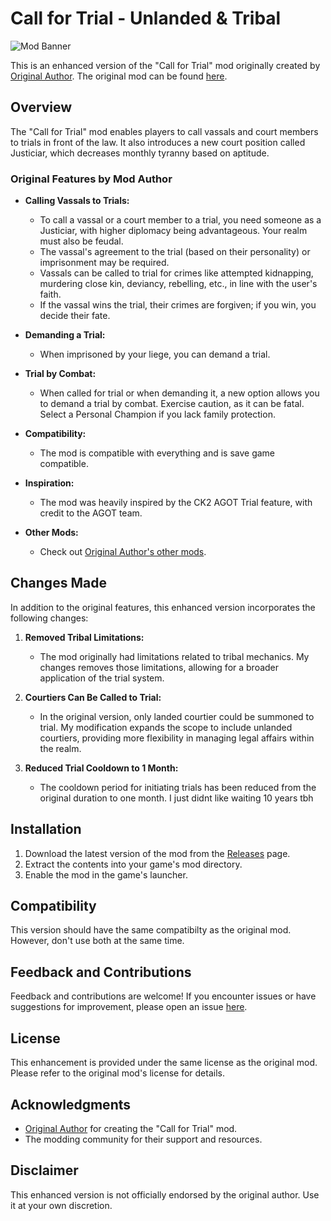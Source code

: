 # Call for Trial - Unlanded & Tribal

![Mod Banner](link/to/your/banner/image.png)

This is an enhanced version of the "Call for Trial" mod originally created by [Original Author](https://steamcommunity.com/profiles/76561199180090097). The original mod can be found [here](https://steamcommunity.com/sharedfiles/filedetails/?id=2898554396&searchtext=call+for+trial).

## Overview

The "Call for Trial" mod enables players to call vassals and court members to trials in front of the law. It also introduces a new court position called Justiciar, which decreases monthly tyranny based on aptitude.

### Original Features by Mod Author

- **Calling Vassals to Trials:**
  - To call a vassal or a court member to a trial, you need someone as a Justiciar, with higher diplomacy being advantageous. Your realm must also be feudal.
  - The vassal's agreement to the trial (based on their personality) or imprisonment may be required.
  - Vassals can be called to trial for crimes like attempted kidnapping, murdering close kin, deviancy, rebelling, etc., in line with the user's faith.
  - If the vassal wins the trial, their crimes are forgiven; if you win, you decide their fate.

- **Demanding a Trial:**
  - When imprisoned by your liege, you can demand a trial.

- **Trial by Combat:**
  - When called for trial or when demanding it, a new option allows you to demand a trial by combat. Exercise caution, as it can be fatal. Select a Personal Champion if you lack family protection.

- **Compatibility:**
  - The mod is compatible with everything and is save game compatible.

- **Inspiration:**
  - The mod was heavily inspired by the CK2 AGOT Trial feature, with credit to the AGOT team.

- **Other Mods:**
  - Check out [Original Author's other mods](https://steamcommunity.com/workshop/filedetails/?id=2966612217).

## Changes Made

In addition to the original features, this enhanced version incorporates the following changes:

1. **Removed Tribal Limitations:**
   - The mod originally had limitations related to tribal mechanics. My changes removes those limitations, allowing for a broader application of the trial system.

2. **Courtiers Can Be Called to Trial:**
   - In the original version, only landed courtier could be summoned to trial. My modification expands the scope to include unlanded courtiers, providing more flexibility in managing legal affairs within the realm.

3. **Reduced Trial Cooldown to 1 Month:**
   - The cooldown period for initiating trials has been reduced from the original duration to one month. I just didnt like waiting 10 years tbh

## Installation

1. Download the latest version of the mod from the [Releases](link/to/releases) page.
2. Extract the contents into your game's mod directory.
3. Enable the mod in the game's launcher.

## Compatibility

This version should have the same compatibilty as the original mod. However, don't use both at the same time.

## Feedback and Contributions

Feedback and contributions are welcome! If you encounter issues or have suggestions for improvement, please open an issue [here](link/to/issues).

## License

This enhancement is provided under the same license as the original mod. Please refer to the original mod's license for details.

## Acknowledgments

- [Original Author](https://steamcommunity.com/profiles/76561199180090097) for creating the "Call for Trial" mod.
- The modding community for their support and resources.

## Disclaimer

This enhanced version is not officially endorsed by the original author. Use it at your own discretion.
